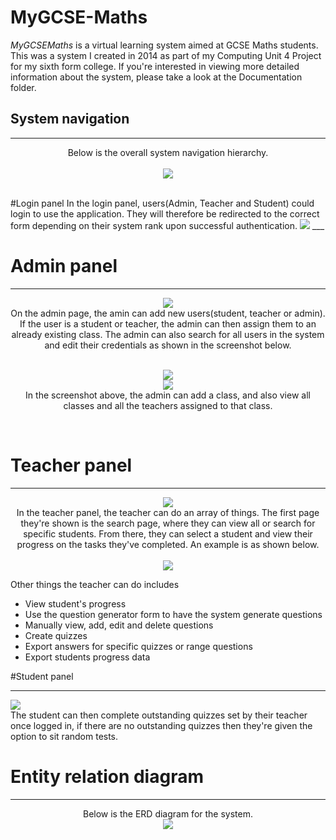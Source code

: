 # MyGCSE-Maths

_MyGCSEMaths_ is a virtual learning system aimed at GCSE Maths students. This was a system I created in 2014 as part of my Computing Unit 4 Project for my sixth form college. If you're interested in viewing more detailed information about the system, please take a look at the Documentation folder.

## System navigation
___
<p align="center">
Below is the overall system navigation hierarchy.
<br>
<br>
<img src="http://i.imgur.com/IgdZJus.png"/>
</p>

<br>
#Login panel
In the login panel, users(Admin, Teacher and Student) could login to use the application. They will therefore be redirected to the correct form depending on their system rank upon successful authentication.
<img src="http://i.imgur.com/KQ2CimU.png" >
___
<br>


# Admin panel
___
<p align="center">
<img src="http://i.imgur.com/HaDKJGj.png"><br>
On the admin page, the amin can add new users(student, teacher or admin). If the user is a student or teacher, the admin can then assign them to an already existing class. The admin can also search for all users in the system and edit their credentials as shown in the screenshot below.

<p align="center">
	<br><img src="http://i.imgur.com/ouu3Qro.png">
	<br><img src="http://i.imgur.com/8NGndo9.png">
	<br>In the screenshot above, the admin can add a class, and also view all classes and all the teachers assigned to that class.
</p>

<br>

# Teacher panel
___
<p align="center">
<img src="http://i.imgur.com/50YfmPW.png"><br>
In the teacher panel, the teacher can do an array of things. The first page they're shown is the search page, where they can view all or search for specific students. From there, they can select a student and view their progress on the tasks they've completed. An example is as shown below.<br>
<br><img src="http://i.imgur.com/OklO3Hi.png">
</p>

Other things the teacher can do includes

 - View student's progress 
 - Use the question generator form to have the system generate questions
 - Manually view, add, edit and delete questions 
 - Create quizzes 
 - Export answers for specific quizzes or range questions
 - Export students progress data

#Student panel
___
<img src="http://i.imgur.com/ieSDMW4.png">
<br>The student can then complete outstanding quizzes set by their teacher once logged in, if there are no outstanding quizzes then they're given the option to sit random tests.
<br>

# Entity relation diagram
____
<p align="center">
Below is the ERD diagram for the system.
<br>
<img src="http://i.imgur.com/TkQDNmj.png"/>
